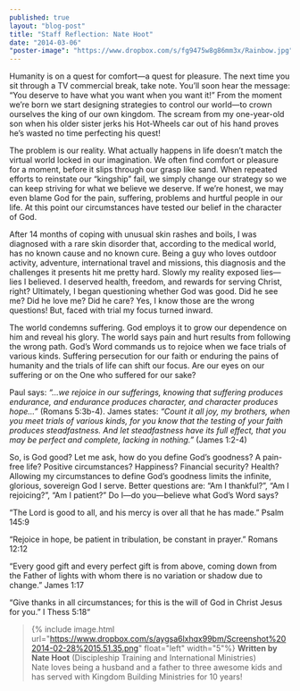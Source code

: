 ```yaml
---
published: true
layout: "blog-post"
title: "Staff Reflection: Nate Hoot"
date: "2014-03-06"
"poster-image": "https://www.dropbox.com/s/fg9475w8g86mm3x/Rainbow.jpg"
---
```


Humanity is on a quest for comfort—a quest for pleasure. The next time you sit through a TV commercial break, take note. You’ll soon hear the message: “You deserve to have what you want when you want it!” From the moment we’re born we start designing strategies to control our world—to crown ourselves the king of our own kingdom. The scream from my one-year-old son when his older sister jerks his Hot-Wheels car out of his hand proves he’s wasted no time perfecting his quest!

The problem is our reality. What actually happens in life doesn’t match the virtual world locked in our imagination. We often find comfort or pleasure for a moment, before it slips through our grasp like sand. When repeated efforts to reinstate our “kingship” fail, we simply change our strategy so we can keep striving for what we believe we deserve. If we’re honest, we may even blame God for the pain, suffering, problems and hurtful people in our life. At this point our circumstances have tested our belief in the character of God.

After 14 months of coping with unusual skin rashes and boils, I was diagnosed with a rare skin disorder that, according to the medical world, has no known cause and no known cure. Being a guy who loves outdoor activity, adventure, international travel and missions, this diagnosis and the challenges it presents hit me pretty hard. Slowly my reality exposed lies—lies I believed. I deserved health, freedom, and rewards for serving Christ, right? Ultimately, I began questioning whether God was good. Did he see me? Did he love me? Did he care? Yes, I know those are the wrong questions! But, faced with trial my focus turned inward.

The world condemns suffering. God employs it to grow our dependence on him and reveal his glory. The world says pain and hurt results from following the wrong path. God’s Word commands us to rejoice when we face trials of various kinds. Suffering persecution for our faith or enduring the pains of humanity and the trials of life can shift our focus. Are our eyes on our suffering or on the One who suffered for our sake?

Paul says: *“…we rejoice in our sufferings, knowing that suffering produces endurance, and endurance produces character, and character produces hope…”* (Romans 5:3b-4). James states: *“Count it all joy, my brothers, when you meet trials of various kinds, for you know that the testing of your faith produces steadfastness. And let steadfastness have its full effect, that you may be perfect and complete, lacking in nothing.”* (James 1:2-4)

So, is God good? Let me ask, how do you define God’s goodness? A pain-free life? Positive circumstances? Happiness? Financial security? Health? Allowing my circumstances to define God’s goodness limits the infinite, glorious, sovereign God I serve. Better questions are: “Am I thankful?”, “Am I rejoicing?”, “Am I patient?” Do I—do you—believe what God’s Word says?

“The Lord is good to all, and his mercy is over all that he has made.” Psalm 145:9

“Rejoice in hope, be patient in tribulation, be constant in prayer.” Romans 12:12

“Every good gift and every perfect gift is from above, coming down from the Father of lights with whom there is no variation or shadow due to change.” James 1:17

“Give thanks in all circumstances; for this is the will of God in Christ Jesus for you.” I Thess 5:18“

>{% include image.html url="https://www.dropbox.com/s/aygsa6lxhqx99bm/Screenshot%202014-02-28%2015.51.35.png" float="left" width="5"%} **Written by Nate Hoot** (Discipleship Training and International Ministries)  
Nate loves being a husband and a father to three awesome kids and has served with Kingdom Building Ministries for 10 years!